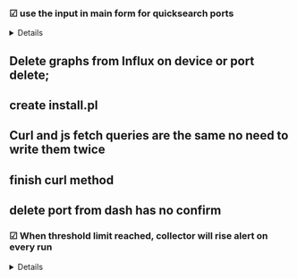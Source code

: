 
### &#x2611; use the input in main form for quicksearch ports
<details>

eg: &#9746; ~~select from ports where name like %name%;~~

&#9746; ~~^!might not work(SQL injection),~~

&#9745; workaround: select all ports and filther by name;

&#9745; then use predefined dashboard func to select by port_ids from inluxdb and show graphs
</details>

## Delete graphs from Influx on device or port delete;

## create install.pl 

## Curl and js fetch queries are the same no need to write them twice

## finish curl method

## delete port from dash has no confirm

### &#9745; When threshold limit reached, collector will rise alert on every run

<details>

insert alerts file in tmp tbl;

check for port_id,alert_type_id,active in alerts tbl if found do nothing, else insert as new active

disable active?

after insert tmp: select from alerts where active check if exists in tmp if not disable;

</details>

## 